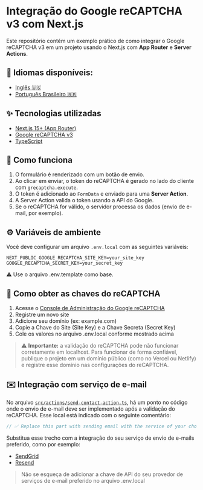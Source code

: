 # Integração do Google reCAPTCHA v3 com Next.js

Este repositório contém um exemplo prático de como integrar o Google reCAPTCHA v3 em um projeto usando o Next.js com **App Router** e **Server Actions**.

## 📘 Idiomas disponíveis:

- [Inglês 🇺🇸](./README.md)
- [Português Brasileiro 🇧🇷](./README.pt-br.md)

## ✨ Tecnologias utilizadas

- [Next.js 15+ (App Router)](https://nextjs.org/docs/app)
- [Google reCAPTCHA v3](https://developers.google.com/recaptcha/docs/v3)
- [TypeScript](https://www.typescriptlang.org/)

## 🚀 Como funciona

1. O formulário é renderizado com um botão de envio.
2. Ao clicar em enviar, o token do reCAPTCHA é gerado no lado do cliente com `grecaptcha.execute`.
3. O token é adicionado ao `FormData` e enviado para uma **Server Action**.
4. A Server Action valida o token usando a API do Google.
5. Se o reCAPTCHA for válido, o servidor processa os dados (envio de e-mail, por exemplo).

## ⚙️ Variáveis de ambiente

Você deve configurar um arquivo `.env.local` com as seguintes variáveis:

```env
NEXT_PUBLIC_GOOGLE_RECAPTCHA_SITE_KEY=your_site_key
GOOGLE_RECAPTCHA_SECRET_KEY=your_secret_key
```

⚠️ Use o arquivo .env.template como base.

## 🔐 Como obter as chaves do reCAPTCHA

1. Acesse o [Console de Administração do Google reCAPTCHA](https://www.google.com/recaptcha/admin/create)
2. Registre um novo site
3. Adicione seu domínio (ex: example.com)
4. Copie a Chave do Site (Site Key) e a Chave Secreta (Secret Key)
5. Cole os valores no arquivo .env.local conforme mostrado acima

> ⚠️ **Importante:** a validação do reCAPTCHA pode não funcionar corretamente em localhost.
> Para funcionar de forma confiável, publique o projeto em um domínio público (como no Vercel ou Netlify) e registre esse domínio nas configurações do reCAPTCHA.

## ✉️ Integração com serviço de e-mail

No arquivo [`src/actions/send-contact-action.ts`](./src/actions/send-contact-action.ts), há um ponto no código onde o envio de e-mail deve ser implementado após a validação do reCAPTCHA. Esse local está indicado com o seguinte comentário:

```ts
// ✅ Replace this part with sending email with the service of your choice (e.g. Resend, SendGrid)
```

Substitua esse trecho com a integração do seu serviço de envio de e-mails preferido, como por exemplo:

- [SendGrid](https://www.twilio.com/docs/sendgrid/for-developers/sending-email/quickstart-nodejs)
- [Resend](https://resend.com/docs/introduction)

> Não se esqueça de adicionar a chave de API do seu provedor de serviços de e-mail preferido no arquivo .env.local

